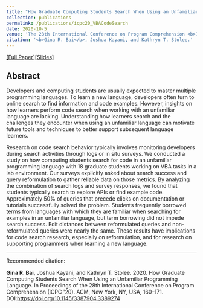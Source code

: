 ```yaml
---
title: "How Graduate Computing Students Search When Using an Unfamiliar Programming Language"
collection: publications
permalink: /publications/icpc20_VBACodeSearch
date: 2020-10-5
venue: 'The 28th International Conference on Program Comprehension <b>ICPC 2020</b>'
citation: '<b>Gina R. Bai</b>, Joshua Kayani, and Kathryn T. Stolee.'
---
```

[[Full Paper]](http://ginabai.github.io/files/PaperPreprints/icpc20_VBACodeSearch.pdf)[[Slides]](http://ginabai.github.io/files/ConferenceSlides/icpc2020.pdf)

## Abstract
Developers and computing students are usually expected to master multiple programming languages. To learn a new language, developers often turn to online search to find information and code examples. However, insights on how learners perform code search when working with an unfamiliar language are lacking. Understanding how learners search and the challenges they encounter when using an unfamiliar language can motivate future tools and techniques to better support subsequent language learners.

Research on code search behavior typically involves monitoring developers during search activities through logs or in situ surveys. We conducted a study on how computing students search for code in an unfamiliar programming language with 18 graduate students working on VBA tasks in a lab environment. Our surveys explicitly asked about search success and query reformulation to gather reliable data on those metrics. By analyzing the combination of search logs and survey responses, we found that students typically search to explore APIs or find example code. Approximately 50% of queries that precede clicks on documentation or tutorials successfully solved the problem. Students frequently borrowed terms from languages with which they are familiar when searching for examples in an unfamiliar language, but term borrowing did not impede search success. Edit distances between reformulated queries and non-reformulated queries were nearly the same. These results have implications for code search research, especially on reformulation, and for research on supporting programmers when learning a new language.

---
Recommended citation: 

**Gina R. Bai**, Joshua Kayani, and Kathryn T. Stolee. 2020. How Graduate Computing Students Search When Using an Unfamiliar Programming Language. In Proceedings of the 28th International Conference on Program Comprehension (ICPC '20). ACM, New York, NY, USA, 160–171. DOI:https://doi.org/10.1145/3387904.3389274
